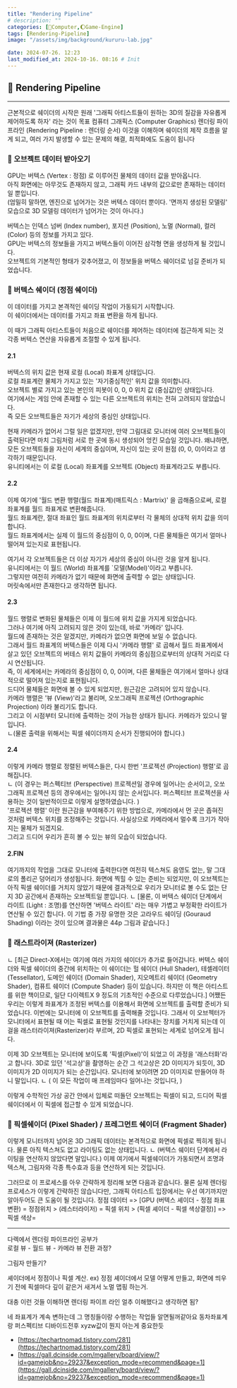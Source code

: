 ```yaml
---
title: "Rendering Pipeline"
# description: ""
categories: [💫Computer,🌔Game-Engine]
tags: [Rendering-Pipeline]
image: "/assets/img/background/kururu-lab.jpg"

date: 2024-07-26. 12:23
last_modified_at: 2024-10-16. 08:16 # Init
---
```


## 💫 Rendering Pipeline

---

근본적으로 쉐이더의 시작은 원래 '그래픽 아티스트들이 원하는 3D의 질감을 자유롭게 제어하도록 하자' 라는 것이 목표
컴퓨터 그래픽스 (Computer Graphics)
렌더링 파이프라인 (Rendering Pipeline : 렌더링 순서)
이것을 이해하며 쉐이더의 제작 흐름을 알게 되고, 여러 가지 발생할 수 있는 문제의 해결, 최적화에도 도움이 됩니다

### 🫧 오브젝트 데이터 받아오기

GPU는 버텍스 (Vertex : 정점) 로 이루어진 물체의 데이터 값을 받아옵니다.  
아직 화면에는 아무것도 존재하지 않고, 그래픽 카드 내부의 값으로만 존재하는 데이터일 뿐입니다.  
(엄밀히 말하면, 엔진으로 넘어가는 것은 버텍스 데이터 뿐이다. '면까지 생성된 모델링' 모습으로 3D 모델링 데이터가 넘어가는 것이 아니다.)  

버텍스는 인덱스 넘버 (Index number), 포지션 (Position), 노멀 (Normal), 컬러 (Color) 등의 정보를 가지고 있다.  
GPU는 버텍스의 정보들을 가지고 버텍스들이 이어진 삼각형 면을 생성하게 될 것입니다.  
오브젝트의 기본적인 형태가 갖추어졌고, 이 정보들을 버텍스 쉐이더로 넘길 준비가 되었습니다.  

### 🫧 버텍스 쉐이더 (정점 쉐이더)

이 데이터를 가지고 본격적인 쉐이딩 작업이 가동되기 시작합니다.  
이 쉐이더에서는 데이터를 가지고 좌표 변환을 하게 됩니다.  

이 때가 그래픽 아티스트들이 처음으로 쉐이더를 제어하는 데이터에 접근하게 되는 것  
각종 버텍스 연산을 자유롭게 조절할 수 있게 됩니다.  

#### 2.1

버텍스의 위치 값은 현재 로컬 (Local) 좌표계 상태입니다.  
로컬 좌표계란 물체가 가지고 있는 '자기중심적인' 위치 값을 의미합니다.  
오브젝트 별로 가지고 있는 본인의 피봇이 0, 0, 0 위치 값 (중심값)인 상태입니다.  
여기에서는 게임 안에 존재할 수 있는 다른 오브젝트의 위치는 전혀 고려되지 않았습니다.  
즉 모든 오브젝트들은 자기가 세상의 중심인 상태입니다.  

현재 카메라가 없어서 그럴 일은 없겠지만, 만약 그림대로 모니터에 여러 오브젝트들이 출력된다면 마치 그림처럼 서로 한 곳에 동시 생성되어 엉킨 모습일 것입니다.
왜냐하면, 모든 오브젝트들을 자신이 세계의 중심이며, 자신이 있는 곳이 원점 (0, 0, 0)이라고 생각하기 때문입니다.  
유니티에서는 이 로컬 (Local) 좌표계를 오브젝트 (Object) 좌표계라고도 부릅니다.  

#### 2.2

이제 여기에 '월드 변환 행렬(월드 좌표계)(매트릭스 : Martrix)' 을 곱해줌으로써, 로컬 좌표계를 월드 좌표계로 변환해줍니다.  
월드 좌표계란, 절대 좌표인 월드 좌표계의 위치로부터 각 물체의 상대적 위치 값을 의미합니다.  
월드 좌표계에서는 실제 이 월드의 중심점이 0, 0, 0이며, 다른 물체들은 여기서 얼마나 떨어져 있는지로 표현됩니다.  

여기서 각 오브젝트들은 더 이상 자기가 세상의 중심이 아니란 것을 알게 됩니다.  
유니티에서는 이 월드 (World) 좌표계를 `모델(Model)'이라고 부릅니다.  
그렇지만 여전히 카메라가 없기 때문에 화면에 출력할 수 없는 상태입니다.  
머릿속에서만 존재한다고 생각하면 됩니다.  

#### 2.3

월드 행렬로 변화된 물체들은 이제 이 월드에 위치 값을 가지게 되었습니다.  
그러나 여기에 아직 고려되지 않은 것이 있는데, 바로 '카메라' 입니다.  
월드에 존재하는 것은 알겠지만, 카메라가 없으면 화면에 보일 수 없습니다.  
그래서 월드 좌표계의 버텍스들은 이제 다시 '카메라 행렬' 로 곱해서 월드 좌표계에서 살고 있던 오브젝트의 버테스 위치 값들이 카메라의 중심점으로부터의 상대적 거리로 다시 연산됩니다.  
즉, 이 세계에서는 카메라의 중심점이 0, 0, 0이며, 다른 물체들은 여기에서 얼마나 상대적으로 떨어져 있는지로 표현됩니다.  
드디어 물체들은 화면애 볼 수 있게 되었지만, 원근감은 고려되어 있지 않습니다.  
카메라 행렬은 '뷰 (View)'라고 불리며, 오쏘그래픽 프로젝션 (Orthographic Projection) 이라 불리기도 합니다.  
그리고 이 시점부터 모니터에 출력하는 것이 가능한 상태가 됩니다. 카메라가 있으니 말입니다.  
ㄴ(물론 출력을 위해서는 픽셀 쉐이더까지 순서가 진행되어야 합니다.)  

#### 2.4

이렇게 카메라 행렬로 정렬된 버텍스들은, 다시 한번 '프로젝션 (Projection) 행렬'로 곱해집니다.  
ㄴ (이 경우는 퍼스펙티브 (Perspective) 프로젝션일 경우에 일어나는 순서이고, 오쏘그래픽 프로젝션 등의 경우에서는 일어나지 않는 순서입니다. 퍼스펙티브 프로젝션을 사용하는 것이 일반적이므로 이렇게 설명하였습니다. )  
'프로젝션 행렬' 이란 원근감을 부여해주기 위한 방법으로, 카메라에서 먼 곳은 좁혀진 것처럼 버텍스 위치를 조정해주는 것입니다.
사실상으로 카메라에서 멀수록 크기가 작아지는 물체가 되겠지요.  
그리고 드디어 우리가 흔히 볼 수 있는 뷰의 모습이 되었습니다.  

#### 2.FIN

여기까지의 작업을 그대로 모니터에 출력한다면 여전히 텍스쳐도 음영도 없는, 말 그대로의 폴리곤 덩어리가 생성됩니다.
화면에 찍힐 수 있는 준비는 되었지만, 이 오브젝트는 아직 픽셀 쉐이더를 거치지 않았기 때문에 결과적으로 우리가 모니터로 볼 수도 없는 단지 3D 공간에서 존재하는 오브젝트일 뿐입니다.
ㄴ [물론, 이 버텍스 쉐이더 단계에서 라이트 (Light : 조명)를 연산하면 '버텍스 라이트' 라는 매우 가볍고 부정확한 라이트가 연산될 수 있긴 합니다. 이 기법 중 가장 유명한 것은 고라우드 쉐이딩 (Gouraud Shading) 이라는 것이 있으며 결과물은 44p 그림과 같습니다.]

### 🫧 래스트라이져 (Rasterizer)

ㄴ [최근 Direct-X에서는 여기에 여러 가지의 쉐이더가 추가로 들어갑니다. 버텍스 쉐이더와 픽셀 쉐이더의 중간에 위치하는 이 쉐이더는 헐 쉐이더 (Hull Shader), 테셸레이터 (Tessellator), 도메인 쉐이더 (Domain Shader), 지오메트리 쉐이더 (Geometry Shader), 컴퓨트 쉐이더 (Compute Shader) 등이 있습니다. 하지만 이 책은 아티스트를 위한 책이므로, 일단 다이렉트X 9 정도의 기초적인 수준으로 다루었습니다.]
어쨌든 우리는 이렇게 좌표계가 조정된 버텍스를 이용해서 화면에 오브젝트를 출력할 준비가 되었습니다.
이번에는 모니터에 이 오브젝트를 출력해줄 것입니다.
그래서 이 오브젝터가 모니터에서 표현될 때 어는 픽셀로 표현될 것인지를 나타내는 장치를 거치게 되는데 이걸을 래스터라이져(Rasterizer)라 부르며, 2D 픽셀로 표현되는 세계로 넘어오게 됩니다.

이제 3D 오브젝트는 모니터에 보이도록 '픽셀(Pixel)'이 되었고 이 과정을 '래스터화'라고 합니다.
3D로 있던 '석고상'을 촬영하는 순간 그 석고상은 2D 이미지가 되듯이, 3D 이미지가 2D 이미지가 되는 순간입니다.
모니터에 보이려면 2D 이미지로 만들어야 하니 말입니다.
ㄴ ( 이 모든 작업이 매 프레임마다 일어나는 것입니다, )

이렇게 수학적인 가상 공간 안에서 입체로 떠돌던 오브젝트는 픽셀이 되고, 드디어 픽셀쉐이더에서 이 픽셀에 접근할 수 있게 되었습니다.

### 🫧 픽셀쉐이더 (Pixel Shader) / 프레그먼트 쉐이더 (Fragment Shader)

이렇게 모니터까지 넘어온 3D 그래픽 데이터는 본격적으로 화면에 픽셀로 찍히게 됩니다.
물론 아직 텍스쳐도 없고 라이팅도 없는 상태입니다.
ㄴ (버텍스 쉐이터 단계에서 라이팅을 연산하지 않았다면 말입니다.)
이제 여기에서 픽셀쉐이더가 가동되면서 조명과 텍스쳐, 그림자와 각종 특수효과 등을 연산하게 되는 것입니다.

그러므로 이 프로세스를 아우 간략하게 정리해 보면 다음과 같습니다.
물론 실제 렌더링 프로세스가 이렇게 간략하진 않습니다만, 그래픽 아티스트 입장에서는 우선 여기까지만 알아두어도 큰 도움이 될 것입니다.
정점 데이터 => [GPU (버텍스 셰이더 - 정점 좌표 변환) = 정점위치 > (레스터라이저) = 픽셀 위치 > (픽셀 셰이더 - 픽셀 색상결정)] => 픽셀 색상=

---

다렉에서 렌더링 파이프라인 공부가  
로컬 뷰 - 월드 뷰 - 카메라 뷰 전환 과정?

그림자 만들기?

셰이더에서 정점이나 픽셀 계산. ex) 정점 셰이더에서 모델 어떻게 만들고, 화면에 띄우기 전에 픽셀마다 깊이 같은거 새겨서 노멀 맵핑 하는거.

대충 이런 것들 이해하면 렌더링 파이프 라인 얼추 이해했다고 생각하면 됨?

네 좌표계가 계속 변하는데 그 명칭들이랑 수행하는 작업들 알면될꺼같아요
동차좌표계랑 퍼스펙티브 디바이드전후 xyzw값이 뭔지 아는게 중요한듯

- [https://techartnomad.tistory.com/281](https://techartnomad.tistory.com/281)
- [https://gall.dcinside.com/mgallery/board/view/?id=gamejob&no=29237&exception_mode=recommend&page=1](https://gall.dcinside.com/mgallery/board/view/?id=gamejob&no=29237&exception_mode=recommend&page=1)
